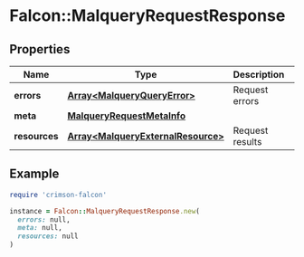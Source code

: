# Falcon::MalqueryRequestResponse

## Properties

| Name | Type | Description | Notes |
| ---- | ---- | ----------- | ----- |
| **errors** | [**Array&lt;MalqueryQueryError&gt;**](MalqueryQueryError.md) | Request errors | [optional] |
| **meta** | [**MalqueryRequestMetaInfo**](MalqueryRequestMetaInfo.md) |  |  |
| **resources** | [**Array&lt;MalqueryExternalResource&gt;**](MalqueryExternalResource.md) | Request results |  |

## Example

```ruby
require 'crimson-falcon'

instance = Falcon::MalqueryRequestResponse.new(
  errors: null,
  meta: null,
  resources: null
)
```

